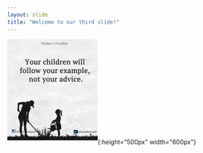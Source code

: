 ```yaml
---
layout: slide
title: "Welcome to our third slide!"
---
```

![](./images/009_children.jpg 'how does it come'){:height="500px" width="600px"}
